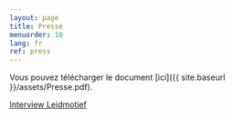 ```yaml
---
layout: page
title: Presse
menuorder: 10
lang: fr
ref: press
---
```


Vous pouvez télécharger le document [ici]({{ site.baseurl }}/assets/Presse.pdf).

<a href="http://vlaamswagnergenootschap.blogspot.com/2020/12/interview-met-sopraan-anne-sophie-sevens.html" target="_blank">Interview Leidmotief</a>
